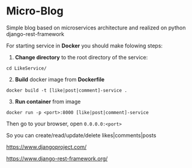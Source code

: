 # Micro-Blog
Simple blog based on microservices architecture and realized on python django-rest-framework

For starting service in <b>Docker</b> you should make folowing steps:
1. <b>Change directory</b> to the root directory of the service:
```
cd LikeService/
```

2. <b>Build</b> docker image from <b>Dockerfile</b>
  ```
  docker build -t [like|post|comment]-service .
  ```
  
3. <b>Run container</b> from image
  ```
  docker run -p <port>:8000 [like|post|comment]-service
  ```
  
Then go to your browser, open ```0.0.0.0:<port>```

So you can create/read/update/delete likes|comments|posts

https://www.djangoproject.com/

https://www.django-rest-framework.org/
